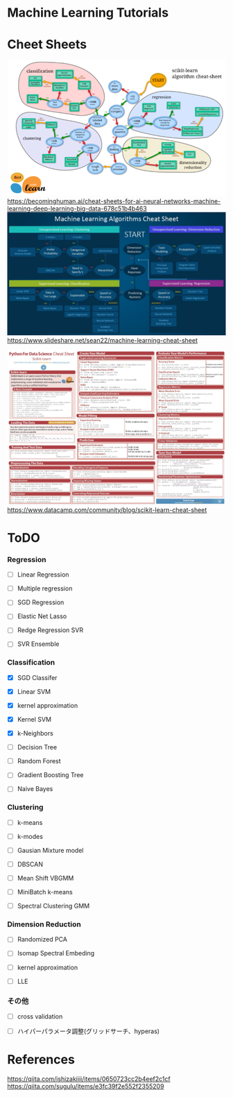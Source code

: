 # Machine Learning Tutorials

# Cheet Sheets
![sheet](./images/sheet1.png)
https://becominghuman.ai/cheat-sheets-for-ai-neural-networks-machine-learning-deep-learning-big-data-678c51b4b463
![sheet](./images/sheet2.jpg)
https://www.slideshare.net/sean22/machine-learning-cheat-sheet

![sheet](./images/sheet3.jpg)
https://www.datacamp.com/community/blog/scikit-learn-cheat-sheet  


# ToDO
### Regression 
- [ ] Linear Regression
- [ ] Multiple regression
- [ ] SGD Regression

- [ ] Elastic Net Lasso
- [ ] Redge Regression SVR
- [ ] SVR Ensemble

### Classification
- [x] SGD Classifer
- [x] Linear SVM
- [x] kernel approximation
- [x] Kernel SVM
- [x] k-Neighbors

- [ ] Decision Tree
- [ ] Random Forest
- [ ] Gradient Boosting Tree

- [ ] Naive Bayes

### Clustering
- [ ] k-means
- [ ] k-modes
- [ ] Gausian Mixture model
- [ ] DBSCAN

- [ ] Mean Shift VBGMM
- [ ] MiniBatch k-means
- [ ] Spectral Clustering GMM

### Dimension Reduction
- [ ] Randomized PCA 

- [ ] Isomap Spectral Embeding
- [ ] kernel approximation
- [ ] LLE

### その他
- [ ] cross validation
- [ ] ハイパーパラメータ調整(グリッドサーチ、hyperas)


# References
https://qiita.com/ishizakiiii/items/0650723cc2b4eef2c1cf
https://qiita.com/sugulu/items/e3fc39f2e552f2355209